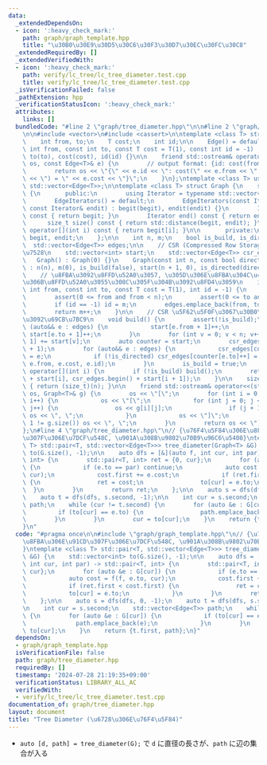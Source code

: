 ```yaml
---
data:
  _extendedDependsOn:
  - icon: ':heavy_check_mark:'
    path: graph/graph_template.hpp
    title: "\u30B0\u30E9\u30D5\u30C6\u30F3\u30D7\u30EC\u30FC\u30C8"
  _extendedRequiredBy: []
  _extendedVerifiedWith:
  - icon: ':heavy_check_mark:'
    path: verify/lc_tree/lc_tree_diameter.test.cpp
    title: verify/lc_tree/lc_tree_diameter.test.cpp
  _isVerificationFailed: false
  _pathExtension: hpp
  _verificationStatusIcon: ':heavy_check_mark:'
  attributes:
    links: []
  bundledCode: "#line 2 \"graph/tree_diameter.hpp\"\n\n#line 2 \"graph/graph_template.hpp\"\
    \n\n#include <vector>\n#include <cassert>\n\ntemplate <class T> struct Edge {\n\
    \    int from, to;\n    T cost;\n    int id;\n\n    Edge() = default;\n    Edge(const\
    \ int from, const int to, const T cost = T(1), const int id = -1) : from(from),\
    \ to(to), cost(cost), id(id) {}\n\n    friend std::ostream& operator<<(std::ostream&\
    \ os, const Edge<T>& e) {\n        // output format: {id: cost(from, to) = cost}\n\
    \        return os << \"{\" << e.id << \": cost(\" << e.from << \", \" << e.to\
    \ << \") = \" << e.cost << \"}\";\n    }\n};\ntemplate <class T> using Edges =\
    \ std::vector<Edge<T>>;\n\ntemplate <class T> struct Graph {\n    struct EdgeIterators\
    \ {\n       public:\n        using Iterator = typename std::vector<Edge<T>>::iterator;\n\
    \        EdgeIterators() = default;\n        EdgeIterators(const Iterator& begit,\
    \ const Iterator& endit) : begit(begit), endit(endit) {}\n        Iterator begin()\
    \ const { return begit; }\n        Iterator end() const { return endit; }\n  \
    \      size_t size() const { return std::distance(begit, endit); }\n        Edge<T>&\
    \ operator[](int i) const { return begit[i]; }\n\n       private:\n        Iterator\
    \ begit, endit;\n    };\n\n    int n, m;\n    bool is_build, is_directed;\n  \
    \  std::vector<Edge<T>> edges;\n\n    // CSR (Compressed Row Storage) \u5F62\u5F0F\
    \u7528\n    std::vector<int> start;\n    std::vector<Edge<T>> csr_edges;\n\n \
    \   Graph() : Graph(0) {}\n    Graph(const int n, const bool directed = false)\
    \ : n(n), m(0), is_build(false), start(n + 1, 0), is_directed(directed) {}\n\n\
    \    // \u8FBA\u3092\u8FFD\u52A0\u3057, \u305D\u306E\u8FBA\u304C\u4F55\u756A\u76EE\
    \u306B\u8FFD\u52A0\u3055\u308C\u305F\u304B\u3092\u8FD4\u3059\n    int add_edge(const\
    \ int from, const int to, const T cost = T(1), int id = -1) {\n        assert(!is_build);\n\
    \        assert(0 <= from and from < n);\n        assert(0 <= to and to < n);\n\
    \        if (id == -1) id = m;\n        edges.emplace_back(from, to, cost, id);\n\
    \        return m++;\n    }\n\n    // CSR \u5F62\u5F0F\u3067\u30B0\u30E9\u30D5\
    \u3092\u69CB\u7BC9\n    void build() {\n        assert(!is_build);\n        for\
    \ (auto&& e : edges) {\n            start[e.from + 1]++;\n            if (!is_directed)\
    \ start[e.to + 1]++;\n        }\n        for (int v = 0; v < n; v++) start[v +\
    \ 1] += start[v];\n        auto counter = start;\n        csr_edges.resize(start.back()\
    \ + 1);\n        for (auto&& e : edges) {\n            csr_edges[counter[e.from]++]\
    \ = e;\n            if (!is_directed) csr_edges[counter[e.to]++] = Edge(e.to,\
    \ e.from, e.cost, e.id);\n        }\n        is_build = true;\n    }\n\n    EdgeIterators\
    \ operator[](int i) {\n        if (!is_build) build();\n        return EdgeIterators(csr_edges.begin()\
    \ + start[i], csr_edges.begin() + start[i + 1]);\n    }\n\n    size_t size() const\
    \ { return (size_t)(n); }\n\n    friend std::ostream& operator<<(std::ostream&\
    \ os, Graph<T>& g) {\n        os << \"[\";\n        for (int i = 0; i < g.size();\
    \ i++) {\n            os << \"[\";\n            for (int j = 0; j < g[i].size();\
    \ j++) {\n                os << g[i][j];\n                if (j + 1 != g[i].size())\
    \ os << \", \";\n            }\n            os << \"]\";\n            if (i +\
    \ 1 != g.size()) os << \", \";\n        }\n        return os << \"]\";\n    }\n\
    };\n#line 4 \"graph/tree_diameter.hpp\"\n// {\u76F4\u5F84\u306E\u8FBA\u306E\u91CD\
    \u307F\u306E\u7DCF\u548C, \u901A\u308B\u9802\u70B9\u96C6\u5408}\ntemplate <class\
    \ T> std::pair<T, std::vector<Edge<T>>> tree_diameter(Graph<T> &G) {\n    std::vector<int>\
    \ to(G.size(), -1);\n\n    auto dfs = [&](auto f, int cur, int par) -> std::pair<T,\
    \ int> {\n        std::pair<T, int> ret = {0, cur};\n        for (auto &e : G[cur])\
    \ {\n            if (e.to == par) continue;\n            auto cost = f(f, e.to,\
    \ cur);\n            cost.first += e.cost;\n            if (ret.first < cost.first)\
    \ {\n                ret = cost;\n                to[cur] = e.to;\n          \
    \  }\n        }\n        return ret;\n    };\n\n    auto s = dfs(dfs, 0, -1);\n\
    \    auto t = dfs(dfs, s.second, -1);\n\n    int cur = s.second;\n    std::vector<Edge<T>>\
    \ path;\n    while (cur != t.second) {\n        for (auto &e : G[cur]) {\n   \
    \         if (to[cur] == e.to) {\n                path.emplace_back(e);\n    \
    \        }\n        }\n        cur = to[cur];\n    }\n    return {t.first, path};\n\
    }\n"
  code: "#pragma once\n\n#include \"graph/graph_template.hpp\"\n// {\u76F4\u5F84\u306E\
    \u8FBA\u306E\u91CD\u307F\u306E\u7DCF\u548C, \u901A\u308B\u9802\u70B9\u96C6\u5408\
    }\ntemplate <class T> std::pair<T, std::vector<Edge<T>>> tree_diameter(Graph<T>\
    \ &G) {\n    std::vector<int> to(G.size(), -1);\n\n    auto dfs = [&](auto f,\
    \ int cur, int par) -> std::pair<T, int> {\n        std::pair<T, int> ret = {0,\
    \ cur};\n        for (auto &e : G[cur]) {\n            if (e.to == par) continue;\n\
    \            auto cost = f(f, e.to, cur);\n            cost.first += e.cost;\n\
    \            if (ret.first < cost.first) {\n                ret = cost;\n    \
    \            to[cur] = e.to;\n            }\n        }\n        return ret;\n\
    \    };\n\n    auto s = dfs(dfs, 0, -1);\n    auto t = dfs(dfs, s.second, -1);\n\
    \n    int cur = s.second;\n    std::vector<Edge<T>> path;\n    while (cur != t.second)\
    \ {\n        for (auto &e : G[cur]) {\n            if (to[cur] == e.to) {\n  \
    \              path.emplace_back(e);\n            }\n        }\n        cur =\
    \ to[cur];\n    }\n    return {t.first, path};\n}"
  dependsOn:
  - graph/graph_template.hpp
  isVerificationFile: false
  path: graph/tree_diameter.hpp
  requiredBy: []
  timestamp: '2024-07-28 21:19:35+09:00'
  verificationStatus: LIBRARY_ALL_AC
  verifiedWith:
  - verify/lc_tree/lc_tree_diameter.test.cpp
documentation_of: graph/tree_diameter.hpp
layout: document
title: "Tree Diameter (\u6728\u306E\u76F4\u5F84)"
---
```


- `auto [d, path] = tree_diameter(G);` で `d` に直径の長さが、`path` に辺の集合が入る
